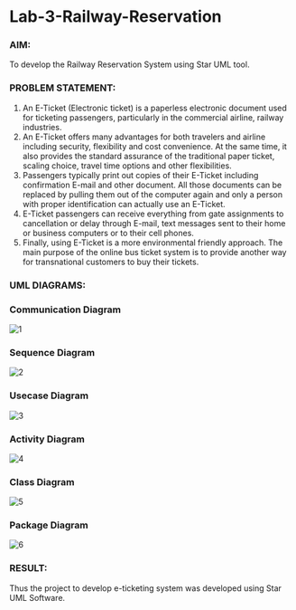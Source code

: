 # Lab-3-Railway-Reservation

### AIM:
To develop the Railway Reservation System using Star UML tool.
### PROBLEM STATEMENT:
1. An E-Ticket (Electronic ticket) is a paperless electronic document used for ticketing
passengers, particularly in the commercial airline, railway industries.
2. An E-Ticket offers many advantages for both travelers and airline including security,
flexibility and cost convenience. At the same time, it also provides the standard assurance of
the traditional paper ticket, scaling choice, travel time options and other flexibilities.
3. Passengers typically print out copies of their E-Ticket including confirmation E-mail
and other document. All those documents can be replaced by pulling them out of the computer
again and only a person with proper identification can actually use an E-Ticket.
4. E-Ticket passengers can receive everything from gate assignments to cancellation or
delay through E-mail, text messages sent to their home or business computers or to their cell
phones.
5. Finally, using E-Ticket is a more environmental friendly approach. The main purpose
of the online bus ticket system is to provide another way for transnational customers to buy
their tickets.
### UML DIAGRAMS:
### Communication Diagram
![1](https://github.com/Ronick2005/Lab-3-Railway-Reservation/assets/83219341/228642ea-4d98-4bc3-94dd-d37762fb7831)
### Sequence Diagram
![2](https://github.com/Ronick2005/Lab-3-Railway-Reservation/assets/83219341/fffdf24d-bf03-4f6b-98fd-2725b3f043cb)
### Usecase Diagram
![3](https://github.com/Ronick2005/Lab-3-Railway-Reservation/assets/83219341/88b06228-73b8-4642-b332-3447f7c1e490)
### Activity Diagram
![4](https://github.com/Ronick2005/Lab-3-Railway-Reservation/assets/83219341/7b848069-7435-4239-bece-bd9a0512e9dd)
### Class Diagram
![5](https://github.com/Ronick2005/Lab-3-Railway-Reservation/assets/83219341/4e50fcdd-32aa-46cd-a27f-a645b2f4d4cd)
### Package Diagram
![6](https://github.com/Ronick2005/Lab-3-Railway-Reservation/assets/83219341/3c2f8d78-e9eb-42cf-8157-7634ba753482)

### RESULT:
Thus the project to develop e-ticketing system was developed using Star UML Software.

